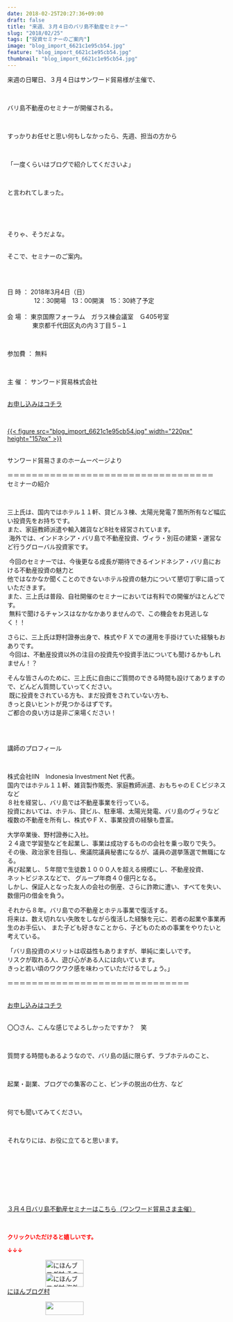 ```yaml
---
date: 2018-02-25T20:27:36+09:00
draft: false
title: "来週、３月４日のバリ島不動産セミナー"
slug: "2018/02/25"
tags: ["投資セミナーのご案内"]
image: "blog_import_6621c1e95cb54.jpg"
feature: "blog_import_6621c1e95cb54.jpg"
thumbnail: "blog_import_6621c1e95cb54.jpg"
---
```

<p>来週の日曜日、３月４日はサンワード貿易様が主催で、</p><p> </p><p>バリ島不動産のセミナーが開催される。</p><p> </p><p>すっかりお任せと思い何もしなかったら、先週、担当の方から</p><p> </p><p>「一度くらいはブログで紹介してくださいよ」</p><p> </p><p>と言われてしまった。</p><p> </p><p> </p><p>そりゃ、そうだよな。</p><p><br/>そこで、セミナーのご案内。</p><p> </p><p><br/>日 時 ： 2018年3月4日（日）<br/>　　　     12：30開場　13：00開演　15：30終了予定<br/> <br/>会 場 ： 東京国際フォーラム　ガラス棟会議室　Ｇ405号室<br/>　　　    東京都千代田区丸の内３丁目５−１ </p><p> </p><p>参加費 ： 無料</p><p> </p><p>主 催 ： サンワード貿易株式会社 </p><p><br/><a href="04_ek" target="_blank"><span style="text-decoration: underline;">お申し込みはコチラ</span></a></p><p> </p><p><a href="04_ek" target="_blank">{{< figure src="blog_import_6621c1e95cb54.jpg" width="220px" height="157px" >}}</a></p><p><br/>サンワード貿易さまのホームーぺージより</p><p>＝＝＝＝＝＝＝＝＝＝＝＝＝＝＝＝＝＝＝＝＝＝＝＝＝＝＝＝＝＝＝＝＝＝<br/>セミナーの紹介</p><p> </p><p>三上氏は、国内ではホテル１１軒、貸ビル３棟、太陽光発電７箇所所有など幅広い投資先をお持ちです。<br/>また、家庭教師派遣や輸入雑貨など8社を経営されています。<br/> 海外では、インドネシア・バリ島で不動産投資、ヴィラ・別荘の建築・運営など行うグローバル投資家です。</p><p> 今回のセミナーでは、今後更なる成長が期待できるインドネシア・バリ島における不動産投資の魅力と<br/>他ではなかなか聞くことのできないホテル投資の魅力について懇切丁寧に語っていただきます。<br/>また、三上氏は普段、自社開催のセミナーにおいては有料での開催がほとんどです。<br/> 無料で聞けるチャンスはなかなかありませんので、この機会をお見逃しなく！！</p><p>さらに、三上氏は野村證券出身で、株式やＦＸでの運用を手掛けていた経験もおありです。<br/> 今回は、不動産投資以外の注目の投資先や投資手法についても聞けるかもしれません！？</p><p>そんな皆さんのために、三上氏に自由にご質問のできる時間も設けてありますので、どんどん質問していってください。<br/> 既に投資をされている方も、まだ投資をされていない方も、<br/>きっと良いヒントが見つかるはずです。<br/>ご都合の良い方は是非ご来場ください！</p><p> </p><p><br/>講師のプロフィール</p><p> </p><p>株式会社IIN　Indonesia Investment Net 代表。<br/>国内ではホテル１１軒、雑貨製作販売、家庭教師派遣、おもちゃのＥＣビジネスなど<br/>８社を経営し、バリ島では不動産事業を行っている。<br/>投資においては、ホテル、貸ビル、駐車場、太陽光発電、バリ島のヴィラなど<br/>複数の不動産を所有し、株式やＦＸ、事業投資の経験も豊富。</p><p>大学卒業後、野村證券に入社。<br/>２４歳で学習塾などを起業し、事業は成功するものの会社を乗っ取りで失う。<br/>その後、政治家を目指し、衆議院議員秘書になるが、議員の選挙落選で無職になる。<br/>再び起業し、５年間で生徒数１０００人を超える規模にし、不動産投資、<br/>ネットビジネスなどで、 グループ年商４０億円となる。<br/>しかし、保証人となった友人の会社の倒産、さらに詐欺に遭い、すべてを失い、<br/>数億円の借金を負う。</p><p>それから８年。バリ島での不動産とホテル事業で復活する。<br/>将来は、数え切れない失敗をしながら復活した経験を元に、若者の起業や事業再生のお手伝い、 また子ども好きなことから、子どものための事業をやりたいと考えている。</p><p>「バリ島投資のメリットは収益性もありますが、単純に楽しいです。<br/>リスクが取れる人、遊び心がある人には向いています。<br/>きっと若い頃のワクワク感を味わっていただけるでしょう。」</p><p>＝＝＝＝＝＝＝＝＝＝＝＝＝＝＝＝＝＝＝＝＝＝＝＝＝＝＝＝＝＝</p><p><br/><a href="04_ek" target="_blank"><span style="text-decoration: underline;">お申し込みはコチラ</span></a></p><p><br/>〇〇さん、こんな感じでよろしかったですか？　笑</p><p> </p><p>質問する時間もあるようなので、バリ島の話に限らず、ラブホテルのこと、</p><p> </p><p>起業・副業、ブログでの集客のこと、ピンチの脱出の仕方、など</p><p> </p><p>何でも聞いてみてください。</p><p> </p><p>それなりには、お役に立てると思います。</p><p> </p><p> </p><p> </p><p> </p><p><a href="index.html" target="_blank">３月４日バリ島不動産セミナーはこちら（ワンワード貿易さま主催）</a></p><p> </p><p><font color="#ff0000" size="2"><strong>クリックいただけると嬉しいです。</strong></font></p><p><font color="#ff0000" size="2"><strong>↓↓↓</strong></font></p><p><a href="ranking.html?p_cid=01260127" id="&amp;blogmura_banner" target="_blank"><img alt="にほんブログ村 その他生活ブログ 不動産投資へ" border="0" height="31" src="data:image/svg+xml;charset=utf-8,%3Csvg%20xmlns%3D%22http%3A%2F%2Fwww.w3.org%2F2000%2Fsvg%22%20title%3D%22Placeholder%20for%20Images%22%20role%3D%22presentation%22%20viewBox%3D%220%200%2088%2031%22%20%2F%3E" width="88" data-src="https://img-proxy.blog-video.jp/images?url=http%3A%2F%2Flife.blogmura.com%2Fhudousantoushi%2Fimg%2Fhudousantoushi88_31.gif" style="aspect-ratio: auto 88 / 31;"/><noscript><img alt="にほんブログ村 その他生活ブログ 不動産投資へ" border="0" height="31" src="https://img-proxy.blog-video.jp/images?url=http%3A%2F%2Flife.blogmura.com%2Fhudousantoushi%2Fimg%2Fhudousantoushi88_31.gif" width="88"></noscript></a><br/><a href="ranking.html?p_cid=01260127" target="_blank"><img alt="にほんブログ村 海外生活ブログ バリ島情報へ" border="0" height="31" src="data:image/svg+xml;charset=utf-8,%3Csvg%20xmlns%3D%22http%3A%2F%2Fwww.w3.org%2F2000%2Fsvg%22%20title%3D%22Placeholder%20for%20Images%22%20role%3D%22presentation%22%20viewBox%3D%220%200%2088%2031%22%20%2F%3E" width="88" data-src="https://img-proxy.blog-video.jp/images?url=http%3A%2F%2Foverseas.blogmura.com%2Fbali%2Fimg%2Fbali88_31.gif" style="aspect-ratio: auto 88 / 31;"/><noscript><img alt="にほんブログ村 海外生活ブログ バリ島情報へ" border="0" height="31" src="https://img-proxy.blog-video.jp/images?url=http%3A%2F%2Foverseas.blogmura.com%2Fbali%2Fimg%2Fbali88_31.gif" width="88"></noscript></a><br/><a href="ranking.html?p_cid=01260127" target="_blank">にほんブログ村</a></p><p><a href="link.php?1804582" title="人気ブログランキングへ"><img border="0" height="31" src="data:image/svg+xml;charset=utf-8,%3Csvg%20xmlns%3D%22http%3A%2F%2Fwww.w3.org%2F2000%2Fsvg%22%20title%3D%22Placeholder%20for%20Images%22%20role%3D%22presentation%22%20viewBox%3D%220%200%2088%2031%22%20%2F%3E" width="88" data-src="https://blog.with2.net/img/banner/banner_22.gif" style="aspect-ratio: auto 88 / 31;"/><noscript><img border="0" height="31" src="https://blog.with2.net/img/banner/banner_22.gif" width="88"></noscript></a></p><p> </p>

